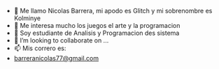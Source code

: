 - 👋 Me llamo Nicolas Barrera, mi apodo es Glitch y mi sobrenombre es Kolminye
- 👀 Me interesa mucho los juegos el arte y la programacion
- 🌱 Soy estudiante de Analisis y Programacion des sistema 
- 💞️ I’m looking to collaborate on ...
- 📫 Mis correro es:
- barreranicolas77@gmail.com

<!---
Kolminye/Kolminye is a ✨ special ✨ repository because its `README.md` (this file) appears on your GitHub profile.
You can click the Preview link to take a look at your changes.
--->
